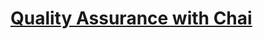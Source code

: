 # [Quality Assurance with Chai](https://replit.com/@josemsanchez/boilerplate-mochachai#tests/1_unit-tests.js)
